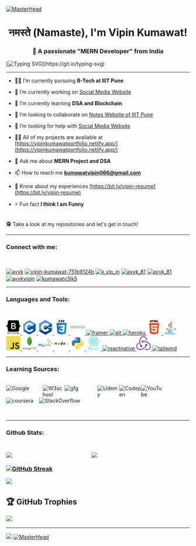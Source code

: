 [![MasterHead](https://repository-images.githubusercontent.com/588181932/e36ec678-7984-4cdd-8e4c-a3932772ff8e)](https://vipinnotes.onrender.com)
<h1 align="center">
नमस्ते (Namaste), I'm Vipin Kumawat!
</h1>
<h3 align="center" style={text:underline}>👨‍  A passionate "MERN Developer" from India</h3>
<p align="center">

[![Typing SVG](https://readme-typing-svg.demolab.com?font=Fira+Code&pause=700&width=1100&center=true&lines=Welcome+To+My+Github+Profile;FullStack+Web+Developer;MERN+Developer;Computer+Science+Engineer;Let's+Connect+To+Build+Future.)](https://git.io/typing-svg)

 </p>

<hr/>

<!-- <p align="left"> <img src="https://komarev.com/ghpvc/?username=avvkavvk&label=Profile%20views&color=0e75b6&style=flat" alt="avvkavvk" /> </p>

<p align="left"> <a href="https://github.com/ryo-ma/github-profile-trophy"><img src="https://github-profile-trophy.vercel.app/?username=avvkavvk" alt="avvkavvk" /></a> </p> -->
- 👨‍🏭 I’m currently pursuing **B-Tech at IIIT Pune** <br>
- 🔭 I’m currently working on [Social Media Website](https://resocialclient.onrender.com)

- 🌱 I’m currently learning **DSA and Blockchain**

- 👯 I’m looking to collaborate on [Notes Website of IIIT Pune](https://vipinnotes.onrender.com)

- 🤝 I’m looking for help with [Social Media Website](https://resocialclient.onrender.com)

- 👨‍💻 All of my projects are available at [https://vipinkumawatportfolio.netlify.app/](https://vipinkumawatportfolio.netlify.app/)

- 💬 Ask me about **MERN Project and DSA**

- 📫 How to reach me **kumawatvipin066@gmail.com**

- 📄 Know about my experiences [https://bit.ly/vipin-resume](https://bit.ly/vipin-resume)

- ⚡ Fun fact **I think I am Funny**
<br/>
🕵 Take a look at my repositories and let's get in touch!<br>
<hr/>
<h3 align="left">Connect with me:</h3>

<br>

<p align="left">
<a href="https://codepen.io/avvk" target="blank"><img align="center" src="https://raw.githubusercontent.com/rahuldkjain/github-profile-readme-generator/master/src/images/icons/Social/codepen.svg" alt="avvk" height="30" width="40" /></a>
<a href="https://linkedin.com/in/vipin-kumawat-751b9124b" target="blank"><img align="center" src="https://raw.githubusercontent.com/rahuldkjain/github-profile-readme-generator/master/src/images/icons/Social/linked-in-alt.svg" alt="vipin-kumawat-751b9124b" height="30" width="40" /></a>
<a href="https://instagram.com/k.vip_in" target="blank"><img align="center" src="https://raw.githubusercontent.com/rahuldkjain/github-profile-readme-generator/master/src/images/icons/Social/instagram.svg" alt="k.vip_in" height="30" width="40" /></a>
<a href="https://www.codechef.com/users/avvk_81" target="blank"><img align="center" src="https://cdn.jsdelivr.net/npm/simple-icons@3.1.0/icons/codechef.svg" alt="avvk_81" height="30" width="40" /></a>
<a href="https://codeforces.com/profile/avvk_81" target="blank"><img align="center" src="https://raw.githubusercontent.com/rahuldkjain/github-profile-readme-generator/master/src/images/icons/Social/codeforces.svg" alt="avvk_81" height="30" width="40" /></a>
<a href="https://www.leetcode.com/avvkvipin" target="blank"><img align="center" src="https://raw.githubusercontent.com/rahuldkjain/github-profile-readme-generator/master/src/images/icons/Social/leet-code.svg" alt="avvkvipin" height="30" width="40" /></a>
<a href="https://auth.geeksforgeeks.org/user/kumawatv3ik5" target="blank"><img align="center" src="https://raw.githubusercontent.com/rahuldkjain/github-profile-readme-generator/master/src/images/icons/Social/geeks-for-geeks.svg" alt="kumawatv3ik5" height="30" width="40" /></a>
</p>
<hr/>
<h3 align="left">Languages and Tools:</h3>
<br>
<p align="left"> <a href="https://getbootstrap.com" target="_blank" rel="noreferrer"> <img src="https://raw.githubusercontent.com/devicons/devicon/master/icons/bootstrap/bootstrap-plain-wordmark.svg" alt="bootstrap" width="40" height="40"/> </a> <a href="https://www.cprogramming.com/" target="_blank" rel="noreferrer"> <img src="https://raw.githubusercontent.com/devicons/devicon/master/icons/c/c-original.svg" alt="c" width="40" height="40"/> </a> <a href="https://www.w3schools.com/cpp/" target="_blank" rel="noreferrer"> <img src="https://raw.githubusercontent.com/devicons/devicon/master/icons/cplusplus/cplusplus-original.svg" alt="cplusplus" width="40" height="40"/> </a> <a href="https://www.w3schools.com/css/" target="_blank" rel="noreferrer"> <img src="https://raw.githubusercontent.com/devicons/devicon/master/icons/css3/css3-original-wordmark.svg" alt="css3" width="40" height="40"/> </a> <a href="https://expressjs.com" target="_blank" rel="noreferrer"> <img src="https://raw.githubusercontent.com/devicons/devicon/master/icons/express/express-original-wordmark.svg" alt="express" width="40" height="40"/> </a> <a href="https://www.framer.com/" target="_blank" rel="noreferrer"> <img src="https://www.vectorlogo.zone/logos/framer/framer-icon.svg" alt="framer" width="40" height="40"/> </a> <a href="https://git-scm.com/" target="_blank" rel="noreferrer"> <img src="https://www.vectorlogo.zone/logos/git-scm/git-scm-icon.svg" alt="git" width="40" height="40"/> </a> <a href="https://heroku.com" target="_blank" rel="noreferrer"> <img src="https://www.vectorlogo.zone/logos/heroku/heroku-icon.svg" alt="heroku" width="40" height="40"/> </a> <a href="https://www.w3.org/html/" target="_blank" rel="noreferrer"> <img src="https://raw.githubusercontent.com/devicons/devicon/master/icons/html5/html5-original-wordmark.svg" alt="html5" width="40" height="40"/> </a> <a href="https://www.java.com" target="_blank" rel="noreferrer"> <img src="https://raw.githubusercontent.com/devicons/devicon/master/icons/java/java-original.svg" alt="java" width="40" height="40"/> </a> <a href="https://developer.mozilla.org/en-US/docs/Web/JavaScript" target="_blank" rel="noreferrer"> <img src="https://raw.githubusercontent.com/devicons/devicon/master/icons/javascript/javascript-original.svg" alt="javascript" width="40" height="40"/> </a> <a href="https://www.mongodb.com/" target="_blank" rel="noreferrer"> <img src="https://raw.githubusercontent.com/devicons/devicon/master/icons/mongodb/mongodb-original-wordmark.svg" alt="mongodb" width="40" height="40"/> </a> <a href="https://www.mysql.com/" target="_blank" rel="noreferrer"> <img src="https://raw.githubusercontent.com/devicons/devicon/master/icons/mysql/mysql-original-wordmark.svg" alt="mysql" width="40" height="40"/> </a> <a href="https://nodejs.org" target="_blank" rel="noreferrer"> <img src="https://raw.githubusercontent.com/devicons/devicon/master/icons/nodejs/nodejs-original-wordmark.svg" alt="nodejs" width="40" height="40"/> </a> <a href="https://www.python.org" target="_blank" rel="noreferrer"> <img src="https://raw.githubusercontent.com/devicons/devicon/master/icons/python/python-original.svg" alt="python" width="40" height="40"/> </a> <a href="https://reactjs.org/" target="_blank" rel="noreferrer"> <img src="https://raw.githubusercontent.com/devicons/devicon/master/icons/react/react-original-wordmark.svg" alt="react" width="40" height="40"/> </a> <a href="https://reactnative.dev/" target="_blank" rel="noreferrer"> <img src="https://reactnative.dev/img/header_logo.svg" alt="reactnative" width="40" height="40"/> </a> <a href="https://redux.js.org" target="_blank" rel="noreferrer"> <img src="https://raw.githubusercontent.com/devicons/devicon/master/icons/redux/redux-original.svg" alt="redux" width="40" height="40"/> </a> <a href="https://tailwindcss.com/" target="_blank" rel="noreferrer"> <img src="https://www.vectorlogo.zone/logos/tailwindcss/tailwindcss-icon.svg" alt="tailwind" width="40" height="40"/> </a> </p>



<hr/>
<h3 align="left">Learning Sources:</h3>


<br>

<img align="left" alt="Google" width="100px" src="https://upload.wikimedia.org/wikipedia/commons/c/c9/Google_logo_%282013-2015%29.svg" />
<img align="left" alt="W3school" width="60px" src="https://upload.wikimedia.org/wikipedia/commons/a/a0/W3Schools_logo.svg" />
<img align="left" alt="gfg" width="90px" src="https://upload.wikimedia.org/wikipedia/commons/4/43/GeeksforGeeks.svg" />
<img align="left" alt="Udemy" width="60px" src="https://i.ibb.co/mHnV6h1/udemy.png" />
<img align="left" alt="Codepen" width="60px" src="https://i.ibb.co/84SY5TV/codepen.png" />
<img align="left" alt="YouTube" width="60px" src="https://upload.wikimedia.org/wikipedia/commons/0/09/YouTube_full-color_icon_%282017%29.svg" />
<img align="left" alt="coursera" width="90px" src="https://upload.wikimedia.org/wikipedia/commons/5/5f/Coursera_logo_%282020%29.svg" />

<img align="left" alt="StackOverflow" width="200px" src="https://upload.wikimedia.org/wikipedia/commons/2/2a/Stack_Overflow.png" />


<br><br><br><br>
<hr/>
<h3 align="left"> Github Stats:<h3/>

<br>

<img align="right" width="270" src="https://octodex.github.com/images/daftpunktocat-thomas.gif">
<img src="https://github-readme-stats.anuraghazra1.vercel.app/api/top-langs/?username=AVVKavvk&layout=compact&theme=blue-green" />

[![GitHub Streak](http://github-readme-streak-stats.herokuapp.com?user=AVVKavvk&theme=tokyonight_duo&dates=28DDB7&fire=DD2727&sideLabels=DD7F19&ring=12B6DD&currStreakNum=DD2727&border=65EAD0B7)](https://git.io/streak-stats)

![](https://activity-graph.herokuapp.com/graph?username=AVVKavvk&theme=github)

## 🏆 GitHub Trophies
![](https://github-profile-trophy.vercel.app/?username=AVVKavvk&theme=radical&no-frame=false&no-bg=false&margin-w=4)

---
[![](https://visitcount.itsvg.in/api?id=AVVKavvk8&icon=0&color=0)](https://visitcount.itsvg.in)
[![MasterHead](https://user-images.githubusercontent.com/121122397/216614878-411f6178-defa-4330-ba48-16db1cc92830.png)](https://vipinkumawatportfolio.netlify.app/)
